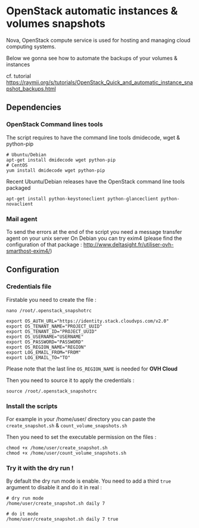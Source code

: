 # OpenStack automatic instances & volumes snapshots
Nova, OpenStack compute service is used for hosting and managing cloud computing systems.

Below we gonna see how to automate the backups of your volumes & instances

cf. tutorial
https://raymii.org/s/tutorials/OpenStack_Quick_and_automatic_instance_snapshot_backups.html

## Dependencies
### OpenStack Command lines tools

The script requires to have the command line tools dmidecode, wget & python-pip

```
# Ubuntu/Debian
apt-get install dmidecode wget python-pip
# CentOS
yum install dmidecode wget python-pip
```

Recent Ubuntu/Debian releases have the OpenStack command line tools packaged

```
apt-get install python-keystoneclient python-glanceclient python-novaclient
```

### Mail agent
To send the errors at the end of the script you need a message transfer agent on your unix server
On Debian you can try exim4 (please find the configuration of that package : http://www.deltasight.fr/utiliser-ovh-smarthost-exim4/)

## Configuration
### Credentials file
Firstable you need to create the file :

```
nano /root/.openstack_snapshotrc

export OS_AUTH_URL="https://identity.stack.cloudvps.com/v2.0"
export OS_TENANT_NAME="PROJECT_UUID"
export OS_TENANT_ID="PROJECT_UUID"
export OS_USERNAME="USERNAME"
export OS_PASSWORD="PASSWORD"
export OS_REGION_NAME="REGION"
export LOG_EMAIL_FROM="FROM"
export LOG_EMAIL_TO="TO"
```
Please note that the last line `OS_REGION_NAME` is needed for **OVH Cloud**

Then you need to source it to apply the credentials :

```
source /root/.openstack_snapshotrc
```

### Install the scripts

For example in your /home/user/ directory you can paste the `create_snapshot.sh` & `count_volume_snapshots.sh`

Then you need to set the executable permission on the files :
```
chmod +x /home/user/create_snapshot.sh
chmod +x /home/user/count_volume_snapshots.sh
```

### Try it with the dry run !
By default the dry run mode is enable. You need to add a third `true` argument to disable it and do it in real :

```
# dry run mode
/home/user/create_snapshot.sh daily 7

# do it mode
/home/user/create_snapshot.sh daily 7 true
```
